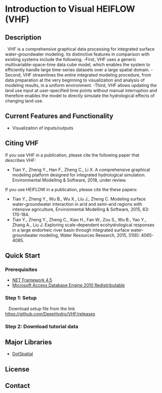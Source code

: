 # Introduction to Visual HEIFLOW (VHF)
## Description
   VHF is a comprehensive graphical data processing for integrated surface water-groundwater modeling. Its
distinctive features in comparison with existing systems include the following.
-First, VHF uses a generic multivariable-space-time
data cube model, which enables the system to efficiently handle large
time-series datasets over a large spatial domain. 
-Second, VHF streamlines the
entire integrated modeling procedure, from data preparation at the very
beginning to visualization and analysis of modeling results, in a uniform
environment.
-Third, VHF allows updating the land use input at user-specified time points
without manual interruption and therefore enables the model to directly
simulate the hydrological effects of changing land use.
## Current Features and Functionality
- Visualizaiton of inputs/outputs
## Citing VHF
If you use VHF in a publication, please cite the following paper that describes VHF:

* Tian Y., Zheng Y., Han F., Zheng C., Li X. A comprehensive graphical modeling platform designed for integrated hydrological simulation. Environmental Modelling & Software, 2018, under review.

If you use HEIFLOW in a publication, please cite the these papers:

* Tian Y., Zheng Y., Wu B., Wu X., Liu J., Zheng C. Modeling surface water-groundwater interaction in arid and semi-arid regions with intensive agriculture, Environmental Modelling & Software, 2015, 63: 170-184.
* Tian Y., Zheng Y., Zheng C., Xiao H., Fan W., Zou S., Wu B., Yao Y., Zhang A., Liu J. Exploring scale-dependent ecohydrological responses in a large endorheic river basin through integrated surface water-groundwater modeling, Water Resources Research, 2015, 51(6): 4065-4085.

## Quick Start
### Prerequisites
* [NET Framework 4.5](https://www.microsoft.com/net/download/thank-you/net452)
* [Microsoft Access Database Engine 2010 Redistributable](https://www.microsoft.com/en-us/download/details.aspx?id=13255)
### Step 1: Setup
    Download setup file from the link https://github.com/DeepHydro/VHF/releases
### Step 2: Download tutorial data
     
## Major Libraries
* [DotSpatial](https://github.com/DotSpatial)
## License

## Contact
